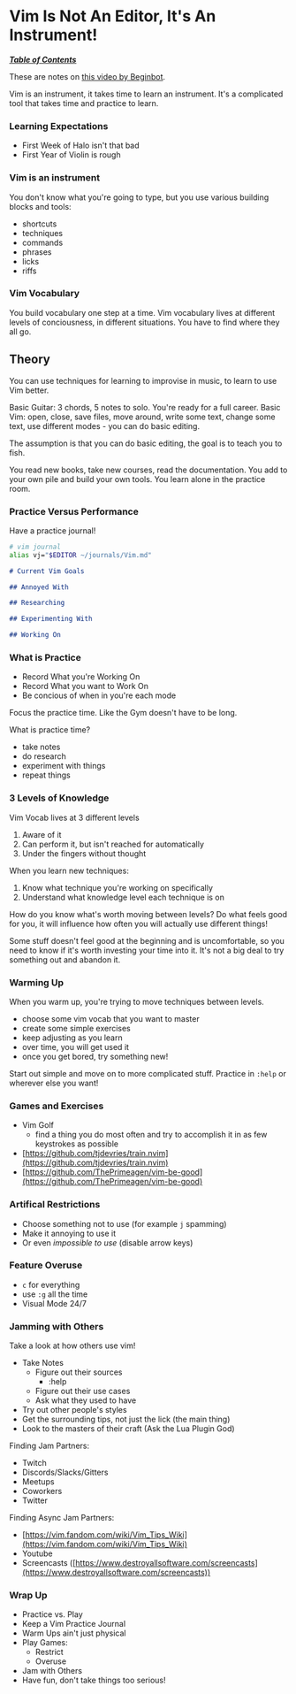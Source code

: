 # Vim Is Not An Editor, It's An Instrument!

[***Table of Contents***](README.md)

These are notes on [this video by
Beginbot](https://www.youtube.com/watch?v=EJqnWXDJZr0).

Vim is an instrument, it takes time to learn an instrument. It's a complicated
tool that takes time and practice to learn.

### Learning Expectations

- First Week of Halo isn't that bad 
- First Year of Violin is rough

### Vim is an instrument

You don't know what you're going to type, but you use various building blocks 
and tools:
- shortcuts
- techniques
- commands
- phrases
- licks
- riffs

### Vim Vocabulary

You build vocabulary one step at a time. Vim vocabulary lives at different
levels of conciousness, in different situations. You have to find where they
all go.

## Theory

You can use techniques for learning to improvise in music, to learn to use Vim
better.

Basic Guitar: 3 chords, 5 notes to solo. You're ready for a full career.
Basic Vim: open, close, save files, move around, write some text, change some
text, use different modes - you can do basic editing. 

The assumption is that you can do basic editing, the goal is to teach you to
fish. 

You read new books, take new courses, read the documentation. You add to your
own pile and build your own tools. You learn alone in the practice room.

### Practice Versus Performance

Have a practice journal!

```bash
# vim journal
alias vj="$EDITOR ~/journals/Vim.md" 
```
```md
# Current Vim Goals

## Annoyed With

## Researching

## Experimenting With

## Working On

```

### What is Practice

- Record What you're Working On
- Record What you want to Work On
- Be concious of when in you're each mode

Focus the practice time. Like the Gym doesn't have to be long.

What is practice time?
- take notes
- do research
- experiment with things
- repeat things

### 3 Levels of Knowledge

Vim Vocab lives at 3 different levels

1. Aware of it
1. Can perform it, but isn't reached for automatically
1. Under the fingers without thought

When you learn new techniques:
1. Know what technique you're working on specifically
1. Understand what knowledge level each technique is on

How do you know what's worth moving between levels? Do what feels good for you,
it will influence how often you will actually use different things!

Some stuff doesn't feel good at the beginning and is uncomfortable, so you need
to know if it's worth investing your time into it. It's not a big deal to try
something out and abandon it.

### Warming Up

When you warm up, you're trying to move techniques between levels.

- choose some vim vocab that you want to master
- create some simple exercises
- keep adjusting as you learn
- over time, you will get used it
- once you get bored, try something new!

Start out simple and move on to more complicated stuff. Practice in `:help` or
wherever else you want!

### Games and Exercises

- Vim Golf
  - find a thing you do most often and try to accomplish it in as few
  keystrokes as possible
- [https://github.com/tjdevries/train.nvim](https://github.com/tjdevries/train.nvim)
- [https://github.com/ThePrimeagen/vim-be-good](https://github.com/ThePrimeagen/vim-be-good)

### Artifical Restrictions

- Choose something not to use (for example `j` spamming)
- Make it annoying to use it
- Or even *impossible to use* (disable arrow keys)

### Feature Overuse

- `c` for everything
- use `:g` all the time
- Visual Mode 24/7

### Jamming with Others

Take a look at how others use vim!

- Take Notes
    - Figure out their sources
        - :help
    - Figure out their use cases
    - Ask what they used to have
- Try out other people's styles
- Get the surrounding tips, not just the lick (the main thing)
- Look to the masters of their craft (Ask the Lua Plugin God)

Finding Jam Partners:
- Twitch
- Discords/Slacks/Gitters
- Meetups
- Coworkers
- Twitter

Finding Async Jam Partners:
- [https://vim.fandom.com/wiki/Vim_Tips_Wiki](https://vim.fandom.com/wiki/Vim_Tips_Wiki)
- Youtube
- Screencasts
([https://www.destroyallsoftware.com/screencasts](https://www.destroyallsoftware.com/screencasts))

### Wrap Up

- Practice vs. Play
- Keep a Vim Practice Journal
- Warm Ups ain't just physical
- Play Games:
    - Restrict 
    - Overuse
- Jam with Others
- Have fun, don't take things too serious!

